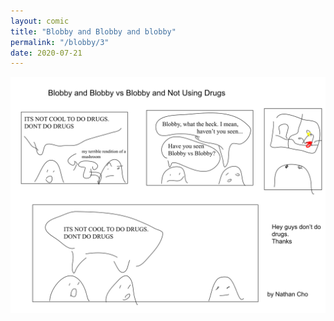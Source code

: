 ```yaml
---
layout: comic
title: "Blobby and Blobby and blobby"
permalink: "/blobby/3"
date: 2020-07-21
---
```

<img src="/comicsimages/07-21-20-Blobby-and-Blobby-and-blobby.svg"/>